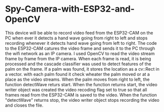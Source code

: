 # Spy-Camera-with-ESP32-and-OpenCV
This device will be able to record video feed from the ESP32-CAM on the PC when ever it detects a hand wave going from right to left and stops recording whenever it detects hand wave going from left to right.
The code to the ESP32-CAM catures the video frame and sends it to the PC through the wifi network as an IP camera.
I used OpenCV to read the video stream frame by frame from the IP camera. When each frame is read, it is being processed and the cascade classifier was used to detect features of the palm on the frame. If a palm was found, it stores the location as a cv::Rect in a vector. with each palm found it check wheater the palm moved or at a place as the video streams. When the palm moves from right to left, the function detectWave returs start. When the function returns start, the video writer object was created the video recoding flag set to true so that all frames read from the ESP32-CAM is saved to the video. When the function "detectWave" returns stop, the video writer object stops recording the video and closes the file.

